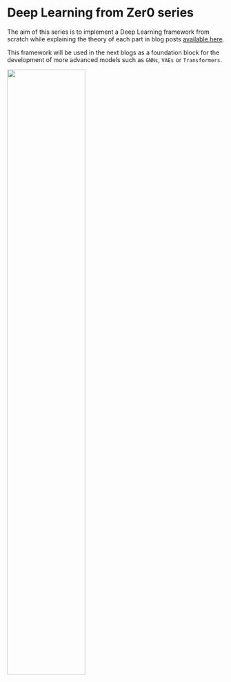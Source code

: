 # Deep Learning from Zer0 series

The aim of this series is to implement a Deep Learning framework from scratch while explaining the theory of each part in blog posts <a href="https://tristanbilot.me/#courses">available here</a>.

This framework will be used in the next blogs as a foundation block for the development of more advanced models such as `GNNs`, `VAEs` or `Transformers`.

<img src="https://user-images.githubusercontent.com/40337775/197000302-1f79fce9-4b32-43d2-b1c8-08a2b555de78.jpg" width="60%"/>
